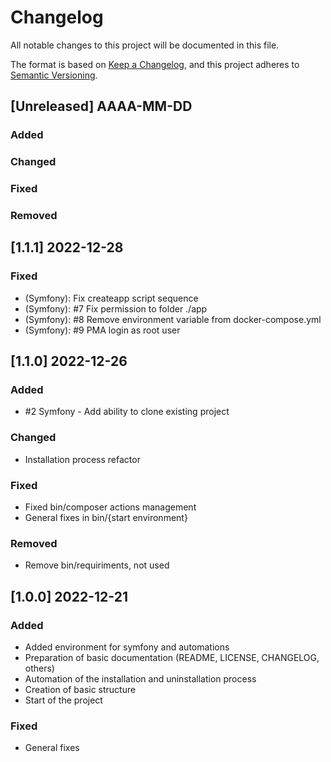 # Changelog

All notable changes to this project will be documented in this file.

The format is based on [Keep a Changelog](https://keepachangelog.com/en/1.1.1/),
and this project adheres to [Semantic Versioning](https://semver.org/spec/v2.0.0.html).
## [Unreleased] AAAA-MM-DD
### Added
### Changed
### Fixed 
### Removed

## [1.1.1] 2022-12-28
### Fixed 
- (Symfony): Fix createapp script sequence
- (Symfony): #7 Fix permission to folder ./app
- (Symfony): #8 Remove environment variable from docker-compose.yml
- (Symfony): #9 PMA login as root user

## [1.1.0] 2022-12-26
### Added
- #2 Symfony - Add ability to clone existing project
### Changed
- Installation process refactor
### Fixed 
- Fixed bin/composer actions management
- General fixes in bin/{start environment}
### Removed
- Remove bin/requiriments, not used

## [1.0.0] 2022-12-21

### Added 
- Added environment for symfony and automations
- Preparation of basic documentation (README, LICENSE, CHANGELOG, others)
- Automation of the installation and uninstallation process
- Creation of basic structure
- Start of the project

### Fixed
- General fixes

